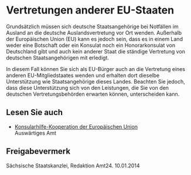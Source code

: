 # Vertretungen anderer EU-Staaten

Grundsätzlich müssen sich deutsche Staatsangehörige bei Notfällen im Ausland an die deutsche Auslandsvertretung vor Ort wenden. Außerhalb der Europäischen Union (EU) kann es jedoch sein, dass es in einem Land weder eine Botschaft oder ein Konsulat noch ein Honorarkonsulat von Deutschland gibt und auch kein anderer Staat die ständige Vertretung von deutschen Staatsangehörigen mit erledigt.

In diesem Fall können Sie sich als EU-Bürger auch an die Vertretung eines anderen EU-Mitgliedstaates wenden und erhalten dort dieselbe Unterstützung wie Staatsangehörige dieses Landes. Beachten Sie jedoch, dass diese Unterstützung sich von den Leistungen, die Sie von den deutschen Vertretungsbehörden erwarten können, unterscheiden kann.

## Lesen Sie auch

* [Konsularhilfe-Kooperation der Europäischen Union](http://www.konsularinfo.diplo.de/Vertretung/konsularinfo/de/04/Hilfe/hilfe__eu.html)  
  Auswärtiges Amt

## Freigabevermerk

Sächsische Staatskanzlei, Redaktion Amt24. 10.01.2014
